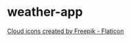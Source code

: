 # weather-app

<a href="https://www.flaticon.com/free-icons/cloud" title="cloud icons">Cloud icons created by Freepik - Flaticon</a>
